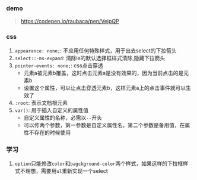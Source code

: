 ### demo
>https://codepen.io/raubaca/pen/VejpQP

### css
1. `appearance: none;`: 不应用任何特殊样式，用于出去select的下拉箭头
2. `select::-ms-expand`: 清除ie的默认选择框样式清除,隐藏下拉箭头
3. `pointer-events: none;`: css点击穿透
   - 元素a被元素b覆盖，这时点击元素a是没有效果的，因为当前点击的是元素b
   - 设置这个属性，可以让点击穿透元素b，这样元素a上的点击事件就可以生效了
4. `:root`: 表示文档根元素
5. `var()`: 用于插入自定义的属性值
   - 自定义属性的名称，必需以`--`开头
   - 可以传两个参数，第一参数是自定义属性名，第二个参数是备用值，在属性不存在的时候使用

### 学习
1. `option`只能修改`color`和`bagckground-color`两个样式，如果这样的下拉框样式不理想，需要用`ul`重新实现一个select